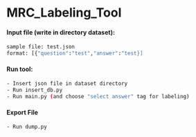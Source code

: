 # MRC_Labeling_Tool
#### Input file (write in directory dataset):
```bash
sample file: test.json
format: [{"question":"test","answer":"test}]
```

#### Run tool:
```bash
- Insert json file in dataset directory
- Run insert_db.py
- Run main.py (and choose "select answer" tag for labeling) 
```

#### Export File
```bash
- Run dump.py
```

